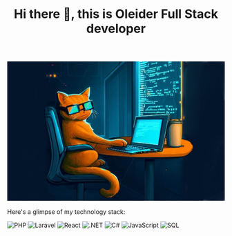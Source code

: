 <center>
  <h1>
    
  Hi there 👋, this is Oleider Full Stack developer 
  </h1>
</center>
</br>

![Texto alternativo de la imagen](https://github.com/argenismahath/argenismahath/blob/main/_167cadbf-c846-4112-9440-61817b205e1f.jpeg)

Here's a glimpse of my technology stack:

![PHP](https://img.shields.io/badge/PHP-blue?style=for-the-badge&logo=php)
![Laravel](https://img.shields.io/badge/Laravel-red?style=for-the-badge&logo=laravel)
![React](https://img.shields.io/badge/React-blue?style=for-the-badge&logo=react)
![.NET](https://img.shields.io/badge/.NET-purple?style=for-the-badge&logo=.net)
![C#](https://img.shields.io/badge/C%23-green?style=for-the-badge&logo=csharp)
![JavaScript](https://img.shields.io/badge/JavaScript-yellow?style=for-the-badge&logo=javascript)
![SQL](https://img.shields.io/badge/SQL-orange?style=for-the-badge&logo=sql)



<!--
** is a ✨ _special_ ✨ repository because its `README.md` (this file) appears on your GitHub profile.

Here are some ideas to get you started:

- 🔭 I’m currently working on ...
- 🌱 I’m currently learning ...
- 👯 I’m looking to collaborate on ...
- 🤔 I’m looking for help with ...
- 💬 Ask me about ...
- 📫 How to reach me: ...
- 😄 Pronouns: ...
- ⚡ Fun fact: ...
-->
